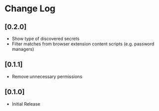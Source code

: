 # Change Log

## [0.2.0]

- Show type of discovered secrets
- Filter matches from browser extension content scripts (e.g. password managers)

## [0.1.1]

- Remove unnecessary permissions

## [0.1.0]

- Initial Release
